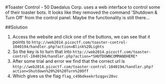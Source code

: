 #Toaster Control - 50
Daedalus Corp. uses a web interface to control some of their toaster bots. It looks like they removed the command 'Shutdown & Turn Off' from the control panel. Maybe the functionality is still there...

##Solution
1. Access the website and click one of the buttons, we can see that it points to `http://web2014.picoctf.com/toaster-control-1040194/handler.php?action=Blink%20Lights`
2. So the key is to turn that into `http://web2014.picoctf.com/toaster-control-1040194/handler.php?action=*SHUTDOWNCOMMANDHERE*`
3. After some trial and error we find that the correct url is `http://web2014.picoctf.com/toaster-control-1040194/handler.php?action=Shutdown%20%26%20Turn%20Off`
4. Which gives us the flag `flag_c49bdkeekr5zqgvc20vc`
